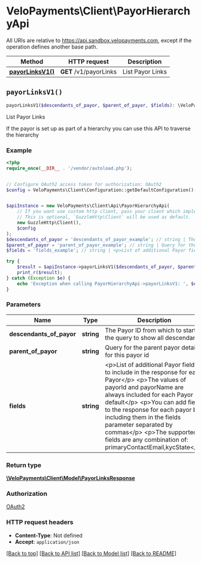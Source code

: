 # VeloPayments\Client\PayorHierarchyApi

All URIs are relative to https://api.sandbox.velopayments.com, except if the operation defines another base path.

| Method | HTTP request | Description |
| ------------- | ------------- | ------------- |
| [**payorLinksV1()**](PayorHierarchyApi.md#payorLinksV1) | **GET** /v1/payorLinks | List Payor Links |


## `payorLinksV1()`

```php
payorLinksV1($descendants_of_payor, $parent_of_payor, $fields): \VeloPayments\Client\Model\PayorLinksResponse
```

List Payor Links

<p>If the payor is set up as part of a hierarchy you can use this API to traverse the hierarchy</p>

### Example

```php
<?php
require_once(__DIR__ . '/vendor/autoload.php');


// Configure OAuth2 access token for authorization: OAuth2
$config = VeloPayments\Client\Configuration::getDefaultConfiguration()->setAccessToken('YOUR_ACCESS_TOKEN');


$apiInstance = new VeloPayments\Client\Api\PayorHierarchyApi(
    // If you want use custom http client, pass your client which implements `GuzzleHttp\ClientInterface`.
    // This is optional, `GuzzleHttp\Client` will be used as default.
    new GuzzleHttp\Client(),
    $config
);
$descendants_of_payor = 'descendants_of_payor_example'; // string | The Payor ID from which to start the query to show all descendants
$parent_of_payor = 'parent_of_payor_example'; // string | Query for the parent payor details for this payor id
$fields = 'fields_example'; // string | <p>List of additional Payor fields to include in the response for each Payor</p> <p>The values of payorId and payorName are always included for each Payor by default</p> <p>You can add fields to the response for each payor by including them in the fields parameter separated by commas</p> <p>The supported fields are any combination of: primaryContactEmail,kycState</p>

try {
    $result = $apiInstance->payorLinksV1($descendants_of_payor, $parent_of_payor, $fields);
    print_r($result);
} catch (Exception $e) {
    echo 'Exception when calling PayorHierarchyApi->payorLinksV1: ', $e->getMessage(), PHP_EOL;
}
```

### Parameters

| Name | Type | Description  | Notes |
| ------------- | ------------- | ------------- | ------------- |
| **descendants_of_payor** | **string**| The Payor ID from which to start the query to show all descendants | [optional] |
| **parent_of_payor** | **string**| Query for the parent payor details for this payor id | [optional] |
| **fields** | **string**| &lt;p&gt;List of additional Payor fields to include in the response for each Payor&lt;/p&gt; &lt;p&gt;The values of payorId and payorName are always included for each Payor by default&lt;/p&gt; &lt;p&gt;You can add fields to the response for each payor by including them in the fields parameter separated by commas&lt;/p&gt; &lt;p&gt;The supported fields are any combination of: primaryContactEmail,kycState&lt;/p&gt; | [optional] |

### Return type

[**\VeloPayments\Client\Model\PayorLinksResponse**](../Model/PayorLinksResponse.md)

### Authorization

[OAuth2](../../README.md#OAuth2)

### HTTP request headers

- **Content-Type**: Not defined
- **Accept**: `application/json`

[[Back to top]](#) [[Back to API list]](../../README.md#endpoints)
[[Back to Model list]](../../README.md#models)
[[Back to README]](../../README.md)
